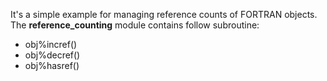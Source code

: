 It's a simple example for managing reference counts of FORTRAN objects. The **reference_counting** module contains follow subroutine:
- obj%incref()
- obj%decref()
- obj%hasref()
